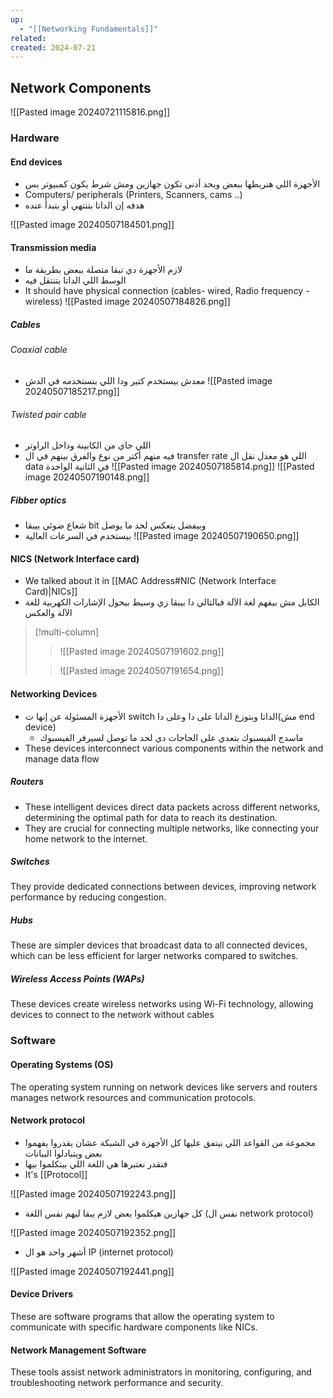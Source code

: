 ```yaml
---
up:
  - "[[Networking Fundamentals]]"
related: 
created: 2024-07-21
---
```

## Network Components
![[Pasted image 20240721115816.png]]
### Hardware
#### End devices
- الأجهزة اللي هنربطها ببعض وبحد أدنى تكون جهازين ومش شرط يكون كمبيوتر بس
- Computers/ peripherals (Printers, Scanners, cams ..)
- هدفه إن الداتا بتنتهي أو بتبدأ عنده

![[Pasted image 20240507184501.png]]
#### Transmission media
- لازم الأجهزة دي تبقا متصلة ببعض بطريقة ما
- الوسط اللي الداتا بتنتقل فيه
- It should have physical connection (cables- wired, Radio frequency - wireless)
![[Pasted image 20240507184826.png]]
##### Cables
###### Coaxial cable
- معدش بيستخدم كتير ودا اللي بنستخدمه في الدش
![[Pasted image 20240507185217.png]]
###### Twisted pair cable
- اللي جاي من الكابينة وداخل الراوتر
- فيه منهم أكتر من نوع والفرق بينهم في ال transfer rate اللي هو معدل نقل ال data في الثانية الواحدة
![[Pasted image 20240507185814.png]]
![[Pasted image 20240507190148.png]]
##### Fibber optics
- شعاع ضوئي بيبقا bit وبيفضل يتعكس لحد ما يوصل
- بيستخدم في السرعات العالية
![[Pasted image 20240507190650.png]]
#### NICS (Network Interface card)
- We talked about it in [[MAC Address#NIC (Network Interface Card)|NICs]]
- الكابل مش بيفهم لغة الآلة فبالتالي دا بيبقا زي وسيط بيحول الإشارات الكهربية للغة الآلة والعكس
>[!multi-column]
> > ![[Pasted image 20240507191602.png]]
> 
> > ![[Pasted image 20240507191654.png]]

#### Networking Devices
- الأجهزة المسئولة عن إنها ت switch الداتا وبتوزع الداتا على دا وعلى دا(مش end device)
	- ماسدج الفيسبوك بتعدي على الحاجات دي لحد ما توصل لسيرفر الفيسبوك
- These devices interconnect various components within the network and manage data flow
##### Routers
- These intelligent devices direct data packets across different networks, determining the optimal path for data to reach its destination. 
- They are crucial for connecting multiple networks, like connecting your home network to the internet.
##### Switches
They provide dedicated connections between devices, improving network performance by reducing congestion.
##### Hubs
These are simpler devices that broadcast data to all connected devices, which can be less efficient for larger networks compared to switches.
##### Wireless Access Points (WAPs)
These devices create wireless networks using Wi-Fi technology, allowing devices to connect to the network without cables
### Software
#### Operating Systems (OS)
The operating system running on network devices like servers and routers manages network resources and communication protocols.
#### Network protocol
- مجموعة من القواعد اللي بيتفق عليها كل الأجهزة في الشبكة عشان يقدروا يفهموا بعض ويتبادلوا البيانات
- فنقدر نعتبرها هي اللغة اللي بيتكلموا بيها
- It's [[Protocol]]

![[Pasted image 20240507192243.png]]
- كل جهازين هيكلموا بعض لازم يبقا ليهم نفس اللغة (نفس ال network protocol)

![[Pasted image 20240507192352.png]]
- أشهر واحد هو ال IP (internet protocol)

![[Pasted image 20240507192441.png]]

#### Device Drivers
These are software programs that allow the operating system to communicate with specific hardware components like NICs.
#### Network Management Software
These tools assist network administrators in monitoring, configuring, and troubleshooting network performance and security.